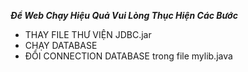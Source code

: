***Để Web Chạy Hiệu Quả Vui Lòng Thục Hiện Các Bước***
 * THAY FILE THƯ VIỆN JDBC.jar
 * CHẠY DATABASE 
 * ĐỔI CONNECTION DATABASE trong file mylib.java
